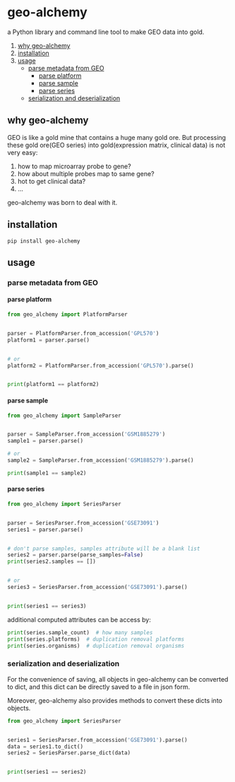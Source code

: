 # geo-alchemy
a Python library and command line tool to make GEO data into gold.

1. [why geo-alchemy](#why-geo-alchemy)
2. [installation](#installation)
3. [usage](#usage)
    - [parse metadata from GEO](#parse-metadata-from-geo)
        - [parse platform](#parse-platform)
        - [parse sample](#parse-sample)
        - [parse series](#parse-series)
    - [serialization and deserialization](#serialization-and-deserialization)

## why geo-alchemy

GEO is like a gold mine that contains a huge many gold ore.
But processing these gold ore(GEO series) into gold(expression matrix, clinical data) is not very easy:

1. how to map microarray probe to gene?
2. how about multiple probes map to same gene?
3. hot to get clinical data?
4. ...

geo-alchemy was born to deal with it.

## installation

```
pip install geo-alchemy
```

## usage

### parse metadata from GEO

#### parse platform

```python
from geo_alchemy import PlatformParser


parser = PlatformParser.from_accession('GPL570')
platform1 = parser.parse()


# or
platform2 = PlatformParser.from_accession('GPL570').parse()


print(platform1 == platform2)
```

#### parse sample

```python
from geo_alchemy import SampleParser


parser = SampleParser.from_accession('GSM1885279')
sample1 = parser.parse()

# or
sample2 = SampleParser.from_accession('GSM1885279').parse()

print(sample1 == sample2)
```

#### parse series

```python
from geo_alchemy import SeriesParser


parser = SeriesParser.from_accession('GSE73091')
series1 = parser.parse()


# don't parse samples, samples attribute will be a blank list
series2 = parser.parse(parse_samples=False)
print(series2.samples == [])


# or
series3 = SeriesParser.from_accession('GSE73091').parse()


print(series1 == series3)
```

additional computed attributes can be access by:

```python
print(series.sample_count)  # how many samples
print(series.platforms)  # duplication removal platforms
print(series.organisms)  # duplication removal organisms
```

### serialization and deserialization

For the convenience of saving, all objects in geo-alchemy can be converted to dict, 
and this dict can be directly saved to a file in json form.

Moreover, geo-alchemy also provides methods to convert these dicts into objects.


```python
from geo_alchemy import SeriesParser


series1 = SeriesParser.from_accession('GSE73091').parse()
data = series1.to_dict()
series2 = SeriesParser.parse_dict(data)


print(series1 == series2)
```
